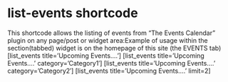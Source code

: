 list-events shortcode
=====================
This shortcode allows the listing of events from “The Events Calendar” plugin on any page/post or widget area:Example of usage within the section(tabbed) widget is on the homepage of this site (the EVENTS tab)
[list_events title=’Upcoming Events….’]
[list_events title=’Upcoming Events….’ category=’Category1′]
[list_events title=’Upcoming Events….’ category=’Category2′]
[list_events title=’Upcoming Events….’ limit=2]